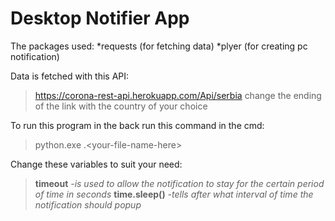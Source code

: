 # Desktop Notifier App  

The packages used: 
*requests (for fetching data)
*plyer (for creating pc notification)

Data is fetched with this API:
>https://corona-rest-api.herokuapp.com/Api/serbia
change the ending of the link with the country of your choice

To run this program in the back run this command in the cmd:
>python.exe .\<your-file-name-here>

Change these variables to suit your need:
>**timeout** *-is used to allow the notification to stay for the certain period of time in seconds*
>**time.sleep()** *-tells after what interval of time the notification should popup*